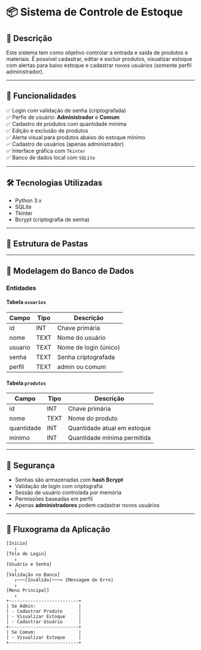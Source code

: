 # 📦 Sistema de Controle de Estoque

## 🧾 Descrição

Este sistema tem como objetivo controlar a entrada e saída de produtos e materiais. É possível cadastrar, editar e excluir produtos, visualizar estoque com alertas para baixo estoque e cadastrar novos usuários (somente perfil administrador).

---

## 🚀 Funcionalidades

✅ Login com validação de senha (criptografada)  
✅ Perfis de usuário: **Administrador** e **Comum**  
✅ Cadastro de produtos com quantidade mínima  
✅ Edição e exclusão de produtos  
✅ Alerta visual para produtos abaixo do estoque mínimo  
✅ Cadastro de usuários (apenas administrador)  
✅ Interface gráfica com `Tkinter`  
✅ Banco de dados local com `SQLite`

---

## 🛠️ Tecnologias Utilizadas

- Python 3.x
- SQLite
- Tkinter
- Bcrypt (criptografia de senha)

---

## 📂 Estrutura de Pastas


---

## 🧠 Modelagem do Banco de Dados

### Entidades

#### Tabela `usuarios`

| Campo   | Tipo    | Descrição                |
|---------|---------|--------------------------|
| id      | INT     | Chave primária           |
| nome    | TEXT    | Nome do usuário          |
| usuario | TEXT    | Nome de login (único)    |
| senha   | TEXT    | Senha criptografada      |
| perfil  | TEXT    | admin ou comum           |

#### Tabela `produtos`

| Campo      | Tipo    | Descrição                          |
|------------|---------|------------------------------------|
| id         | INT     | Chave primária                     |
| nome       | TEXT    | Nome do produto                    |
| quantidade | INT     | Quantidade atual em estoque        |
| minimo     | INT     | Quantidade mínima permitida        |

---

## 🔐 Segurança

- Senhas são armazenadas com **hash Bcrypt**
- Validação de login com criptografia
- Sessão de usuário controlada por memória
- Permissões baseadas em perfil
- Apenas **administradores** podem cadastrar novos usuários

---

## 🔁 Fluxograma da Aplicação

```text
[Início]
   ↓
[Tela de Login]
   ↓
[Usuário e Senha]
   ↓
[Validação no Banco]
   ↓───[Inválido]───> [Mensagem de Erro]
   ↓
[Menu Principal]
   ↓
+--------------------------+
| Se Admin:                |
| - Cadastrar Produto      |
| - Visualizar Estoque     |
| - Cadastrar Usuário      |
+--------------------------+
| Se Comum:                |
| - Visualizar Estoque     |
+--------------------------+
